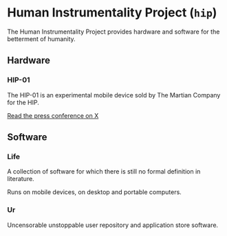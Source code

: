 # Human Instrumentality Project (`hip`)

The Human Instrumentality Project provides
hardware and software for the betterment of
humanity.

## Hardware

### HIP-01
The HIP-01 is an experimental mobile device
sold by The Martian Company for the HIP.

[Read the press conference on X](
  https://x.com/truocolo/status/1800569607821959387)

## Software

### Life

A collection of software for which there is still no formal
definition in literature.

Runs on mobile devices, on desktop and portable computers.

### Ur

Uncensorable unstoppable user repository and application store software.
